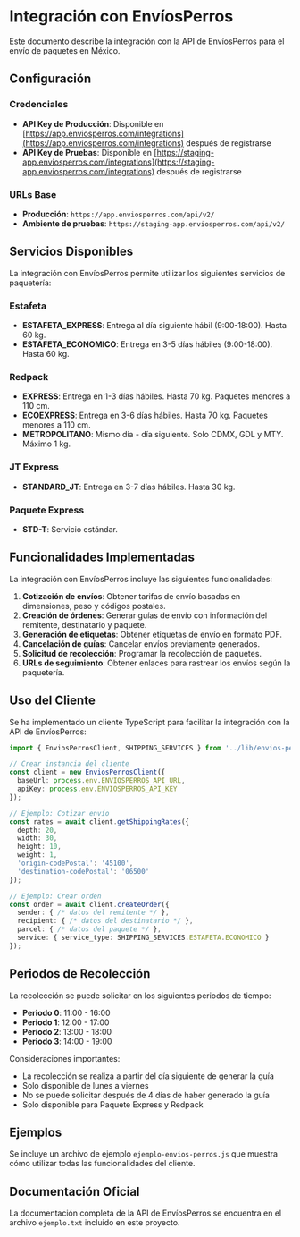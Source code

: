 # Integración con EnvíosPerros

Este documento describe la integración con la API de EnvíosPerros para el envío de paquetes en México.

## Configuración

### Credenciales

- **API Key de Producción**: Disponible en [https://app.enviosperros.com/integrations](https://app.enviosperros.com/integrations) después de registrarse
- **API Key de Pruebas**: Disponible en [https://staging-app.enviosperros.com/integrations](https://staging-app.enviosperros.com/integrations) después de registrarse

### URLs Base

- **Producción**: `https://app.enviosperros.com/api/v2/`
- **Ambiente de pruebas**: `https://staging-app.enviosperros.com/api/v2/`

## Servicios Disponibles

La integración con EnvíosPerros permite utilizar los siguientes servicios de paquetería:

### Estafeta
- **ESTAFETA_EXPRESS**: Entrega al día siguiente hábil (9:00-18:00). Hasta 60 kg.
- **ESTAFETA_ECONOMICO**: Entrega en 3-5 días hábiles (9:00-18:00). Hasta 60 kg.

### Redpack
- **EXPRESS**: Entrega en 1-3 días hábiles. Hasta 70 kg. Paquetes menores a 110 cm.
- **ECOEXPRESS**: Entrega en 3-6 días hábiles. Hasta 70 kg. Paquetes menores a 110 cm.
- **METROPOLITANO**: Mismo día - día siguiente. Solo CDMX, GDL y MTY. Máximo 1 kg.

### JT Express
- **STANDARD_JT**: Entrega en 3-7 días hábiles. Hasta 30 kg.

### Paquete Express
- **STD-T**: Servicio estándar.

## Funcionalidades Implementadas

La integración con EnvíosPerros incluye las siguientes funcionalidades:

1. **Cotización de envíos**: Obtener tarifas de envío basadas en dimensiones, peso y códigos postales.
2. **Creación de órdenes**: Generar guías de envío con información del remitente, destinatario y paquete.
3. **Generación de etiquetas**: Obtener etiquetas de envío en formato PDF.
4. **Cancelación de guías**: Cancelar envíos previamente generados.
5. **Solicitud de recolección**: Programar la recolección de paquetes.
6. **URLs de seguimiento**: Obtener enlaces para rastrear los envíos según la paquetería.

## Uso del Cliente

Se ha implementado un cliente TypeScript para facilitar la integración con la API de EnvíosPerros:

```typescript
import { EnviosPerrosClient, SHIPPING_SERVICES } from '../lib/envios-perros-client';

// Crear instancia del cliente
const client = new EnviosPerrosClient({
  baseUrl: process.env.ENVIOSPERROS_API_URL,
  apiKey: process.env.ENVIOSPERROS_API_KEY
});

// Ejemplo: Cotizar envío
const rates = await client.getShippingRates({
  depth: 20,
  width: 30,
  height: 10,
  weight: 1,
  'origin-codePostal': '45100',
  'destination-codePostal': '06500'
});

// Ejemplo: Crear orden
const order = await client.createOrder({
  sender: { /* datos del remitente */ },
  recipient: { /* datos del destinatario */ },
  parcel: { /* datos del paquete */ },
  service: { service_type: SHIPPING_SERVICES.ESTAFETA.ECONOMICO }
});
```

## Periodos de Recolección

La recolección se puede solicitar en los siguientes periodos de tiempo:

- **Periodo 0**: 11:00 - 16:00
- **Periodo 1**: 12:00 - 17:00
- **Periodo 2**: 13:00 - 18:00
- **Periodo 3**: 14:00 - 19:00

Consideraciones importantes:
- La recolección se realiza a partir del día siguiente de generar la guía
- Solo disponible de lunes a viernes
- No se puede solicitar después de 4 días de haber generado la guía
- Solo disponible para Paquete Express y Redpack

## Ejemplos

Se incluye un archivo de ejemplo `ejemplo-envios-perros.js` que muestra cómo utilizar todas las funcionalidades del cliente.

## Documentación Oficial

La documentación completa de la API de EnvíosPerros se encuentra en el archivo `ejemplo.txt` incluido en este proyecto.